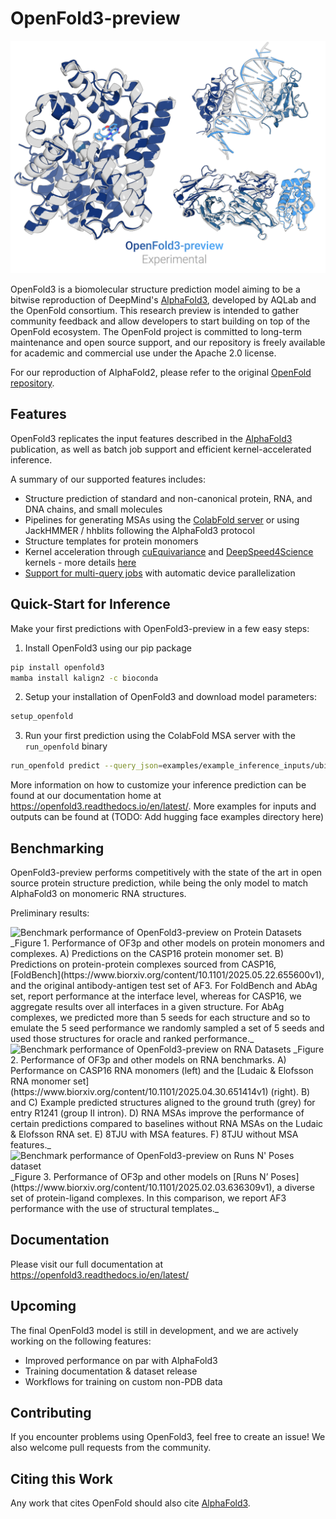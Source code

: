 # OpenFold3-preview
<picture>
  <source media="(prefers-color-scheme: dark)" srcset="imgs/predictions_combined_dark.png">
  <source media="(prefers-color-scheme: light)" srcset="imgs/predictions_combined_light.png">
  <img alt="Comparison of OpenFold and experimental structures" src="imgs/predictions_combined_light.png">
</picture>

OpenFold3 is a biomolecular structure prediction model aiming to be a bitwise reproduction of DeepMind's 
[AlphaFold3](https://github.com/deepmind/alphafold3), developed by AQLab and the OpenFold consortium. This research preview is intended to gather community feedback and allow developers to start building on top of the OpenFold ecosystem. The OpenFold project is committed to long-term maintenance and open source support, and our repository is freely available for academic and commercial use under the Apache 2.0 license.

For our reproduction of AlphaFold2, please refer to the original [OpenFold repository](https://github.com/aqlaboratory/openfold).

## Features

OpenFold3 replicates the input features described in the [AlphaFold3](https://www.nature.com/articles/s41586-024-07487-w) publication, as well as batch job support and efficient kernel-accelerated inference.

A summary of our supported features includes:
- Structure prediction of standard and non-canonical protein, RNA, and DNA chains, and small molecules
- Pipelines for generating MSAs using the [ColabFold server](https://github.com/sokrypton/ColabFold) or using JackHMMER / hhblits following the AlphaFold3 protocol
- Structure templates for protein monomers
- Kernel acceleration through [cuEquivariance](https://docs.nvidia.com/cuda/cuequivariance) and [DeepSpeed4Science](https://www.deepspeed.ai/tutorials/ds4sci_evoformerattention/) kernels - more details [here](https://openfold3.readthedocs.io/en/latest/kernels.html)
- [Support for multi-query jobs](https://openfold3.readthedocs.io/en/latest/input_format.html) with automatic device parallelization 

## Quick-Start for Inference

Make your first predictions with OpenFold3-preview in a few easy steps:


1. Install OpenFold3 using our pip package
```bash
pip install openfold3 
mamba install kalign2 -c bioconda
```

2. Setup your installation of OpenFold3 and download model parameters:
```bash
setup_openfold
```

3. Run your first prediction using the ColabFold MSA server with the `run_openfold` binary

```bash
run_openfold predict --query_json=examples/example_inference_inputs/ubiquitin_query.json
```

More information on how to customize your inference prediction can be found at our documentation home at https://openfold3.readthedocs.io/en/latest/. More examples for inputs and outputs can be found at (TODO: Add hugging face examples directory here)

## Benchmarking

OpenFold3-preview performs competitively with the state of the art in open source protein structure prediction, while being the only model to match AlphaFold3 on monomeric RNA structures.

Preliminary results:

<picture>
  <source srcset="imgs/protein_plot.png">
  <img alt="Benchmark performance of OpenFold3-preview on Protein Datasets">
</picture>
_Figure 1. Performance of OF3p and other models on protein monomers and complexes. A) Predictions on the CASP16 protein monomer set. B) Predictions on protein-protein complexes sourced from CASP16, [FoldBench](https://www.biorxiv.org/content/10.1101/2025.05.22.655600v1), and the original antibody-antigen test set of AF3. For FoldBench and AbAg set, report performance at the interface level, whereas for CASP16, we aggregate results over all interfaces in a given structure. For AbAg complexes, we predicted more than 5 seeds for each structure and so to emulate the 5 seed performance we randomly sampled a set of 5 seeds and used those structures for oracle and ranked performance._

<picture>
  <source srcset="imgs/rna_large.png">
  <img alt="Benchmark performance of OpenFold3-preview on RNA Datasets">
</picture>
_Figure 2. Performance of OF3p and other models on RNA benchmarks. A) Performance on CASP16  RNA monomers (left) and the [Ludaic & Elofsson  RNA monomer set](https://www.biorxiv.org/content/10.1101/2025.04.30.651414v1) (right). B) and C) Example predicted structures aligned to the ground truth (grey) for entry R1241 (group II intron). D) RNA MSAs improve the performance of certain predictions compared to baselines without RNA MSAs on the Ludaic & Elofsson RNA set. E) 8TJU with MSA features. F) 8TJU without MSA features._

<picture>
  <source srcset="imgs/protein_ligand_plot.png">
  <img alt="Benchmark performance of OpenFold3-preview on Runs N' Poses dataset">
</picture>
_Figure 3. Performance of OF3p and other models on [Runs N’ Poses](https://www.biorxiv.org/content/10.1101/2025.02.03.636309v1), a diverse set of protein-ligand complexes. In this comparison, we report AF3 performance with the use of structural templates._


## Documentation

Please visit our full documentation at https://openfold3.readthedocs.io/en/latest/

## Upcoming
The final OpenFold3 model is still in development, and we are actively working on the following features:
- Improved performance on par with AlphaFold3
- Training documentation & dataset release
- Workflows for training on custom non-PDB data

## Contributing

If you encounter problems using OpenFold3, feel free to create an issue! We also
welcome pull requests from the community.

## Citing this Work

Any work that cites OpenFold should also cite [AlphaFold3](https://www.nature.com/articles/s41586-024-07487-w).
